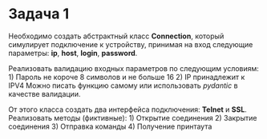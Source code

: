 # Задача 1

Необходимо создать абстрактный класс **Connection**, который симулирует подключение к устройству, принимая на вход следующие параметры: **ip**, **host**, **login**, **password**.

Реализовать валидацию входных параметров по следующим условиям:
    1) Пароль не короче 8 символов и не больше 16
    2) IP принадлежит к IPV4
    Можно писать функцию самому или использовать *pydantic* в качестве валидации.

От этого класса создать два интерфейса подключения: **Telnet** и **SSL**.
Реализовать методы (фиктивные):
    1) Открытие соединения
    2) Закрытие соединения
    3) Отправка команды
    4) Получение принтаута
